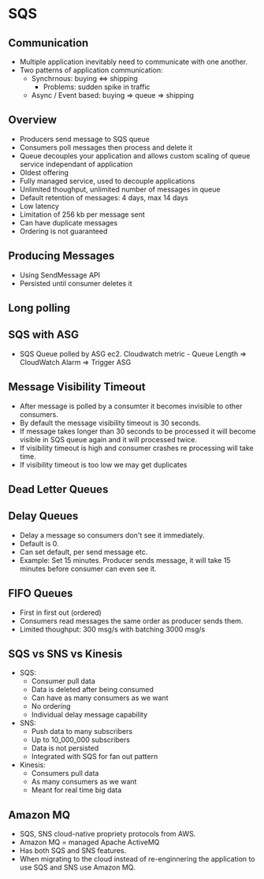 # SQS

## Communication

- Multiple application inevitably need to communicate with one another.
- Two patterns of application communication:
  - Synchrnous: buying <=> shipping
    - Problems: sudden spike in traffic
  - Async / Event based: buying => queue => shipping

## Overview

- Producers send message to SQS queue 
- Consumers poll messages then process and delete it
- Queue decouples your application and allows custom scaling of queue service independant of application
- Oldest offering
- Fully managed service, used to decouple applications
- Unlimited thoughput, unlimited number of messages in queue
- Default retention of messages: 4 days, max 14 days
- Low latency
- Limitation of 256 kb per message sent
- Can have duplicate messages
- Ordering is not guaranteed

## Producing Messages

- Using SendMessage API
- Persisted until consumer deletes it

## Long polling


## SQS with ASG

- SQS Queue polled by ASG ec2. Cloudwatch metric - Queue Length => CloudWatch Alarm => Trigger ASG

## Message Visibility Timeout

- After message is polled by a consumter it becomes invisible to other consumers.
- By default the message visibility timeout is 30 seconds.
- If message takes longer than 30 seconds to be processed it will become visible in SQS queue again and it will processed twice.
- If visibility timeout is high and consumer crashes re processing will take time.
- If visibility timeout is too low we may get duplicates

## Dead Letter Queues

## Delay Queues

- Delay a message so consumers don't see it immediately.
- Default is 0.
- Can set default, per send message etc.
- Example: Set 15 minutes. Producer sends message, it will take 15 minutes before consumer can even see it.

## FIFO Queues

- First in first out (ordered)
- Consumers read messages the same order as producer sends them.
- Limited thoughput: 300 msg/s with batching 3000 msg/s

## SQS vs SNS vs Kinesis

- SQS:
  - Consumer pull data
  - Data is deleted after being consumed
  - Can have as many consumers as we want
  - No ordering
  - Individual delay message capability
- SNS:
  - Push data to many subscribers
  - Up to 10_000_000 subscribers
  - Data is not persisted
  - Integrated with SQS for fan out pattern
- Kinesis:
  - Consumers pull data
  - As many consumers as we want
  - Meant for real time big data

## Amazon MQ

- SQS, SNS cloud-native propriety protocols from AWS.
- Amazon MQ = managed Apache ActiveMQ
- Has both SQS and SNS features.
- When migrating to the cloud instead of re-enginnering the application to use SQS and SNS use Amazon MQ.